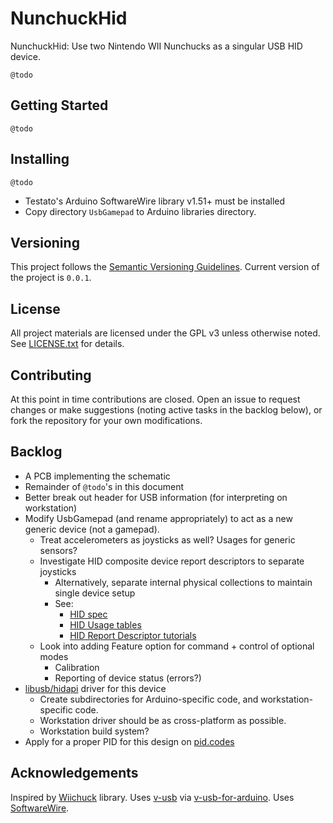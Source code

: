 # NunchuckHid

NunchuckHid: Use two Nintendo WII Nunchucks as a singular USB HID device.

`@todo`

## Getting Started

`@todo`

## Installing

`@todo`
- Testato's Arduino SoftwareWire library v1.51+ must be installed
- Copy directory `UsbGamepad` to Arduino libraries directory.

## Versioning

This project follows the [Semantic Versioning Guidelines](https://semver.org/). Current version of the project is `0.0.1`.

## License

All project materials are licensed under the GPL v3 unless otherwise noted. See [LICENSE.txt](LICENSE.txt) for details.

## Contributing

At this point in time contributions are closed. Open an issue to request changes or make suggestions (noting active tasks in the backlog below), or fork the repository for your own modifications.

## Backlog

- A PCB implementing the schematic
- Remainder of `@todo`'s in this document
- Better break out header for USB information (for interpreting on workstation)
- Modify UsbGamepad (and rename appropriately) to act as a new generic device (not a gamepad).
  - Treat accelerometers as joysticks as well? Usages for generic sensors?
  - Investigate HID composite device report descriptors to separate joysticks
    - Alternatively, separate internal physical collections to maintain single device setup
    - See:
      - [HID spec](https://usb.org.10-1-108-210.causewaynow.com/sites/default/files/documents/hid1_11.pdf)
      - [HID Usage tables](https://usb.org.10-1-108-210.causewaynow.com/sites/default/files/documents/hut1_12v2.pdf)
      - [HID Report Descriptor tutorials](https://eleccelerator.com/tutorial-about-usb-hid-report-descriptors/)
  - Look into adding Feature option for command + control of optional modes
    - Calibration
    - Reporting of device status (errors?)
- [libusb/hidapi](https://github.com/libusb/hidapi) driver for this device
  - Create subdirectories for Arduino-specific code, and workstation-specific code.
  - Workstation driver should be as cross-platform as possible.
  - Workstation build system?
- Apply for a proper PID for this design on [pid.codes](http://pid.codes/)

## Acknowledgements

Inspired by [Wiichuck](https://github.com/madhephaestus/WiiChuck) library.
Uses [v-usb](https://www.obdev.at/products/vusb/index.html) via [v-usb-for-arduino](https://github.com/gloob/vusb-for-arduino).
Uses [SoftwareWire](https://github.com/Testato/SoftwareWire).
